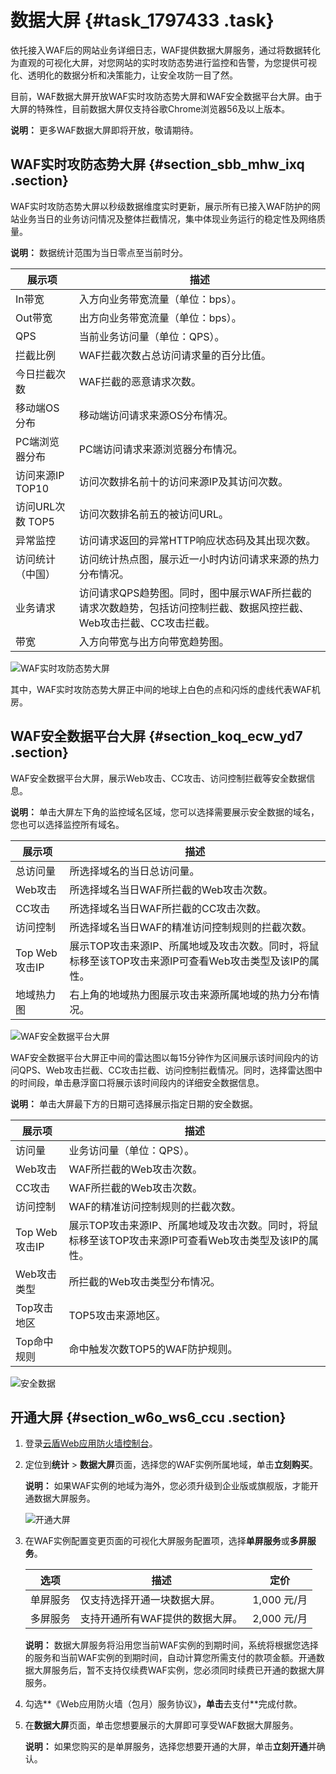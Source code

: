 # 数据大屏 {#task_1797433 .task}

依托接入WAF后的网站业务详细日志，WAF提供数据大屏服务，通过将数据转化为直观的可视化大屏，对您网站的实时攻防态势进行监控和告警，为您提供可视化、透明化的数据分析和决策能力，让安全攻防一目了然。

目前，WAF数据大屏开放WAF实时攻防态势大屏和WAF安全数据平台大屏。由于大屏的特殊性，目前数据大屏仅支持谷歌Chrome浏览器56及以上版本。

**说明：** 更多WAF数据大屏即将开放，敬请期待。

## WAF实时攻防态势大屏 {#section_sbb_mhw_ixq .section}

WAF实时攻防态势大屏以秒级数据维度实时更新，展示所有已接入WAF防护的网站业务当日的业务访问情况及整体拦截情况，集中体现业务运行的稳定性及网络质量。

**说明：** 数据统计范围为当日零点至当前时分。

|展示项|描述|
|---|--|
|In带宽|入方向业务带宽流量（单位：bps）。|
|Out带宽|出方向业务带宽流量（单位：bps）。|
|QPS|当前业务访问量（单位：QPS）。|
|拦截比例|WAF拦截次数占总访问请求量的百分比值。|
|今日拦截次数|WAF拦截的恶意请求次数。|
|移动端OS分布|移动端访问请求来源OS分布情况。|
|PC端浏览器分布|PC端访问请求来源浏览器分布情况。|
|访问来源IP TOP10|访问次数排名前十的访问来源IP及其访问次数。|
|访问URL次数 TOP5|访问次数排名前五的被访问URL。|
|异常监控|访问请求返回的异常HTTP响应状态码及其出现次数。|
|访问统计（中国）|访问统计热点图，展示近一小时内访问请求来源的热力分布情况。|
|业务请求|访问请求QPS趋势图。同时，图中展示WAF所拦截的请求次数趋势，包括访问控制拦截、数据风控拦截、Web攻击拦截、CC攻击拦截。|
|带宽|入方向带宽与出方向带宽趋势图。|

![WAF实时攻防态势大屏](http://static-aliyun-doc.oss-cn-hangzhou.aliyuncs.com/assets/img/15576/156705773710401_zh-CN.png)

其中，WAF实时攻防态势大屏正中间的地球上白色的点和闪烁的虚线代表WAF机房。

## WAF安全数据平台大屏 {#section_koq_ecw_yd7 .section}

WAF安全数据平台大屏，展示Web攻击、CC攻击、访问控制拦截等安全数据信息。

**说明：** 单击大屏左下角的监控域名区域，您可以选择需要展示安全数据的域名，您也可以选择监控所有域名。

|展示项|描述|
|---|--|
|总访问量|所选择域名的当日总访问量。|
|Web攻击|所选择域名当日WAF所拦截的Web攻击次数。|
|CC攻击|所选择域名当日WAF所拦截的CC攻击次数。|
|访问控制|所选择域名当日WAF的精准访问控制规则的拦截次数。|
|Top Web攻击IP|展示TOP攻击来源IP、所属地域及攻击次数。同时，将鼠标移至该TOP攻击来源IP可查看Web攻击类型及该IP的属性。|
|地域热力图|右上角的地域热力图展示攻击来源所属地域的热力分布情况。|

![WAF安全数据平台大屏](http://static-aliyun-doc.oss-cn-hangzhou.aliyuncs.com/assets/img/15576/156705773710406_zh-CN.png)

WAF安全数据平台大屏正中间的雷达图以每15分钟作为区间展示该时间段内的访问QPS、Web攻击拦截、CC攻击拦截、访问控制拦截情况。同时，选择雷达图中的时间段，单击悬浮窗口将展示该时间段内的详细安全数据信息。

**说明：** 单击大屏最下方的日期可选择展示指定日期的安全数据。

|展示项|描述|
|---|--|
|访问量|业务访问量（单位：QPS）。|
|Web攻击|WAF所拦截的Web攻击次数。|
|CC攻击|WAF所拦截的Web攻击次数。|
|访问控制|WAF的精准访问控制规则的拦截次数。|
|Top Web攻击IP|展示TOP攻击来源IP、所属地域及攻击次数。同时，将鼠标移至该TOP攻击来源IP可查看Web攻击类型及该IP的属性。|
|Web攻击类型|所拦截的Web攻击类型分布情况。|
|Top攻击地区|TOP5攻击来源地区。|
|Top命中规则|命中触发次数TOP5的WAF防护规则。|

![安全数据](http://static-aliyun-doc.oss-cn-hangzhou.aliyuncs.com/assets/img/15576/156705773710408_zh-CN.png)

## 开通大屏 {#section_w6o_ws6_ccu .section}

1.  登录[云盾Web应用防火墙控制台](https://yundun.console.aliyun.com/?p=waf)。
2.  定位到**统计** \> **数据大屏**页面，选择您的WAF实例所属地域，单击**立刻购买**。 

    **说明：** 如果WAF实例的地域为海外，您必须升级到企业版或旗舰版，才能开通数据大屏服务。

    ![开通大屏](http://static-aliyun-doc.oss-cn-hangzhou.aliyuncs.com/assets/img/15576/156705773711139_zh-CN.png)

3.  在WAF实例配置变更页面的可视化大屏服务配置项，选择**单屏服务**或**多屏服务**。 

    |选项|描述|定价|
    |--|--|--|
    |单屏服务|仅支持选择开通一块数据大屏。|1,000 元/月|
    |多屏服务|支持开通所有WAF提供的数据大屏。|2,000 元/月|

    **说明：** 数据大屏服务将沿用您当前WAF实例的到期时间，系统将根据您选择的服务和当前WAF实例的到期时间，自动计算您所需支付的款项金额。开通数据大屏服务后，暂不支持仅续费WAF实例，您必须同时续费已开通的数据大屏服务。

4.  勾选**《Web应用防火墙（包月）服务协议》**，单击**去支付**完成付款。
5.  在**数据大屏**页面，单击您想要展示的大屏即可享受WAF数据大屏服务。 

    **说明：** 如果您购买的是单屏服务，选择您想要开通的大屏，单击**立刻开通**并确认。


